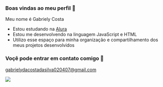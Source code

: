 ### Boas vindas ao meu perfil 🩷

Meu nome é Gabriely Costa

- Estou estudando na [Alura](https://www.alura.com.br)
- Estou me desenvolvendo na linguagem JavaScript e HTML
- Utilizo esse espaço para minha organização e compartilhamento dos meus projetos desenvolvidos

### Voçê pode entrar em contato comigo 📧

gabrielydacostadasilva020407@gmail.com

![](https://media1.tenor.com/m/uhqL4OVBqu0AAAAC/dog.gif)

